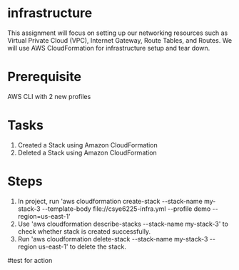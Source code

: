 # infrastructure
This assignment will focus on setting up our networking resources such as Virtual Private Cloud (VPC), Internet Gateway, Route Tables, and Routes. We will use AWS CloudFormation for infrastructure setup and tear down.

# Prerequisite
AWS CLI with 2 new profiles

# Tasks
1. Created a Stack using Amazon CloudFormation
2. Deleted a Stack using Amazon CloudFormation

# Steps
1.  In project, run 'aws cloudformation create-stack \--stack-name my-stack-3 \--template-body file://csye6225-infra.yml \--profile demo \--region=us-east-1'
2.  Use 'aws cloudformation describe-stacks \--stack-name my-stack-3' to check whether stack is created successfully.
3.  Run 'aws cloudformation delete-stack \--stack-name my-stack-3 \--region us-east-1' to delete the stack.

#test for action
